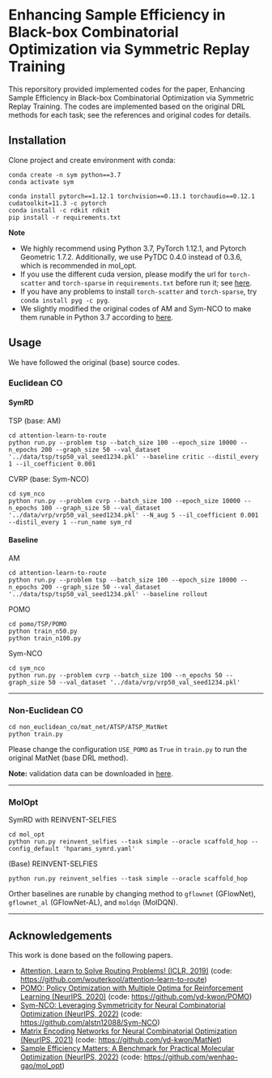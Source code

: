 # Enhancing Sample Efficiency in Black-box Combinatorial Optimization via Symmetric Replay Training

This reporsitory provided implemented codes for the paper, Enhancing Sample Efficiency in Black-box Combinatorial Optimization via Symmetric Replay Training. 
The codes are implemented based on the original DRL methods for each task; see the references and original codes for details.


## Installation

Clone project and create environment with conda:
```
conda create -n sym python==3.7
conda activate sym

conda install pytorch==1.12.1 torchvision==0.13.1 torchaudio==0.12.1 cudatoolkit=11.3 -c pytorch
conda install -c rdkit rdkit
pip install -r requirements.txt
```

**Note**
- We highly recommend using Python 3.7, PyTorch 1.12.1, and Pytorch Geometric 1.7.2. Additionally, we use PyTDC 0.4.0 instead of 0.3.6, which is recommended in mol_opt. 
- If you use the different cuda version, please modify the url for `torch-scatter` and `torch-sparse` in `requirements.txt` before run it; see [here](https://pytorch-geometric.readthedocs.io/en/1.7.2/notes/installation.html).
- If you have any problems to install `torch-scatter` and `torch-sparse`, try `conda install pyg -c pyg`.
- We slightly modified the original codes of AM and Sym-NCO to make them runable in Python 3.7 according to [here](https://github.com/wouterkool/attention-learn-to-route/issues/26).



## Usage
We have followed the original (base) source codes.
### Euclidean CO
#### SymRD
TSP (base: AM)
```
cd attention-learn-to-route
python run.py --problem tsp --batch_size 100 --epoch_size 10000 --n_epochs 200 --graph_size 50 --val_dataset '../data/tsp/tsp50_val_seed1234.pkl' --baseline critic --distil_every 1 --il_coefficient 0.001
```

CVRP (base: Sym-NCO)
```
cd sym_nco
python run.py --problem cvrp --batch_size 100 --epoch_size 10000 --n_epochs 100 --graph_size 50 --val_dataset '../data/vrp/vrp50_val_seed1234.pkl' --N_aug 5 --il_coefficient 0.001 --distil_every 1 --run_name sym_rd
```

#### Baseline


AM
```
cd attention-learn-to-route
python run.py --problem tsp --batch_size 100 --epoch_size 10000 --n_epochs 200 --graph_size 50 --val_dataset '../data/tsp/tsp50_val_seed1234.pkl' --baseline rollout
```

POMO
```
cd pomo/TSP/POMO
python train_n50.py 
python train_n100.py 
```


Sym-NCO
```
cd sym_nco
python run.py --problem cvrp --batch_size 100 --n_epochs 50 --graph_size 50 --val_dataset '../data/vrp/vrp50_val_seed1234.pkl'
```


---


### Non-Euclidean CO

```
cd non_euclidean_co/mat_net/ATSP/ATSP_MatNet
python train.py
```

Please change the configuration `USE_POMO` as `True` in `train.py` to run the original MatNet (base DRL method).

**Note:** validation data can be downloaded in [here](https://github.com/yd-kwon/MatNet).

---

### MolOpt
SymRD with REINVENT-SELFIES
```
cd mol_opt
python run.py reinvent_selfies --task simple --oracle scaffold_hop --config_default 'hparams_symrd.yaml'
```

(Base) REINVENT-SELFIES
```
python run.py reinvent_selfies --task simple --oracle scaffold_hop
```
Orther baselines are runable by changing method to `gflownet` (GFlowNet), `gflownet_al` (GFlowNet-AL), and `moldqn` (MolDQN).



---

## Acknowledgements

This work is done based on the following papers.

- [Attention, Learn to Solve Routing Problems! (ICLR, 2019)](https://openreview.net/forum?id=ByxBFsRqYm)
(code: https://github.com/wouterkool/attention-learn-to-route)
- [POMO: Policy Optimization with Multiple Optima for Reinforcement Learning (NeurIPS, 2020)](https://arxiv.org/abs/2010.16011)
(code: https://github.com/yd-kwon/POMO)
- [Sym-NCO: Leveraging Symmetricity for Neural Combinatorial Optimization (NeurIPS, 2022)](https://openreview.net/forum?id=kHrE2vi5Rvs)
(code: https://github.com/alstn12088/Sym-NCO)
- [Matrix Encoding Networks for Neural Combinatorial Optimization (NeurIPS, 2021)](https://arxiv.org/abs/2106.11113)
(code: https://github.com/yd-kwon/MatNet)
- [Sample Efficiency Matters: A Benchmark for Practical Molecular Optimization (NeurIPS, 2022)](https://arxiv.org/abs/2206.12411)
(code: https://github.com/wenhao-gao/mol_opt)
